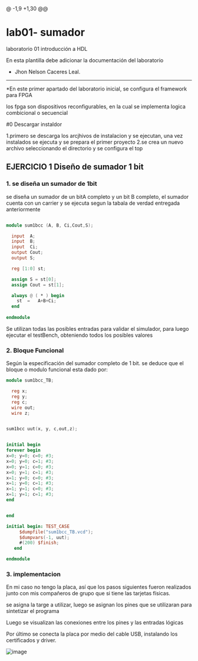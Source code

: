 @ -1,9 +1,30 @@
# lab01- sumador 



laboratorio 01 introducción a HDL

En esta plantilla debe adicionar la documentación del laboratorio

* Jhon Nelson Caceres Leal.
------------------------------------------------------------------------------------------------------------------

*En este primer apartado del laboratorio inicial, se configura el framework para FPGA

los fpga son dispositivos reconfigurables, en la cual se implementa logica combicional o secuencial 


#0 Descargar instaldor

1.primero se descarga los arcjhivos de instalacion y se ejecutan, una vez instalados se ejecuta y se prepara el primer proyecto 
2.se crea un nuevo archivo seleccionando el directorio y se configura el top

## EJERCICIO 1 Diseño de sumador 1 bit
### 1. se diseña un sumador de 1bit 

se diseña un sumador de un bitA completo y un bit B completo, el sumador cuenta con un carrier y se ejecuta segun la tabala de verdad entregada anteriormente 




```verilog

module sum1bcc (A, B, Ci,Cout,S);

  input  A;
  input  B;
  input  Ci;
  output Cout;
  output S;

  reg [1:0] st;

  assign S = st[0];
  assign Cout = st[1];

  always @ ( * ) begin
  	st  = 	A+B+Ci;
  end
  
endmodule

```

Se utilizan todas las posibles entradas para validar el simulador, para luego ejecutar el testBench, obteniendo todos los posibles valores




### 2. Bloque Funcional
Según la especificación del sumador completo de 1 bit. se deduce que el bloque o modulo funcional esta dado por:

```verilog
module sum1bcc_TB;

  reg x;
  reg y;
  reg c;
  wire out;
  wire z;


sum1bcc uut(x, y, c,out,z);


initial begin
forever begin
x=0; y=0; c=0; #3;
x=0; y=0; c=1; #3;
x=0; y=1; c=0; #3;
x=0; y=1; c=1; #3;
x=1; y=0; c=0; #3;
x=1; y=0; c=1; #3;
x=1; y=1; c=0; #3;
x=1; y=1; c=1; #3;
end


end

initial begin: TEST_CASE
     $dumpfile("sum1bcc_TB.vcd");
     $dumpvars(-1, uut);
     #(200) $finish;
   end

endmodule
```

### 3. implementacion 

En mi caso no tengo la placa, así que los pasos siguientes fueron realizados junto con mis compañeros de grupo que si tiene las tarjetas físicas. 

se asigna la targe a utilizar, luego se asignan los pines que se utilizaran para sintetizar el programa 

Luego se visualizan las conexiones entre los pines y las entradas lógicas

Por último se conecta la placa por medio del cable USB, instalando los certificados y driver.

![image](https://user-images.githubusercontent.com/38961990/130364397-374f5433-a640-4475-923f-0e0d9418de65.png)
